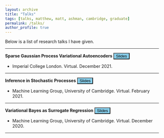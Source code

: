 ```yaml
---
layout: archive
title: "Talks"
tags: [talks, matthew, matt, ashman, cambridge, graduate]
permalink: /talks/
author_profile: true
---
```


Below is a list of research talks I have given.

----

**Sparse Gaussian Process Variational Autoencoders**
[<button type="button" class="btn btn-info" style="background-color:skyblue">Slides</button>](/slides/sgpvae_slides.pdf)
* Imperial College London. Virtual. December 2021.

----

**Inference in Stochastic Processes**
[<button type="button" class="btn btn-info" style="background-color:skyblue">Slides</button>](/slides/mlg_stochasticprocesses.pdf)
* Machine Learning Group, University of Cambridge. Virtual. February 2021.

----

**Variational Bayes as Surrogate Regression**
[<button type="button" class="btn btn-info" style="background-color:skyblue">Slides</button>](/slides/mlg_variationalbayes.pdf)
* Machine Learning Group, University of Cambridge. Virtual. December 2020.

----